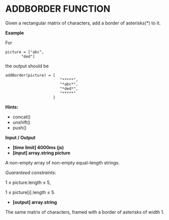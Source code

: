 # ADDBORDER FUNCTION

Given a rectangular matrix of characters, add a border of asterisks(\*) to it.

**Example**

For

    picture = ["abc",
           "ded"]

the output should be

    addBorder(picture) = [
                            "*****",
                            "*abc*",
                            "*ded*",
                            "*****"
                         ]

**Hints:**

- concat()
- unshift()
- push()

**Input / Output**

- **[time limit] 4000ms (js)**
- **[input] array.string picture**

A non-empty array of non-empty equal-length strings.

_Guaranteed constraints:_

1 ≤ picture.length ≤ 5,

1 ≤ picture[i].length ≤ 5.

- **[output] array.string**

The same matrix of characters, framed with a border of asterisks of width 1.
